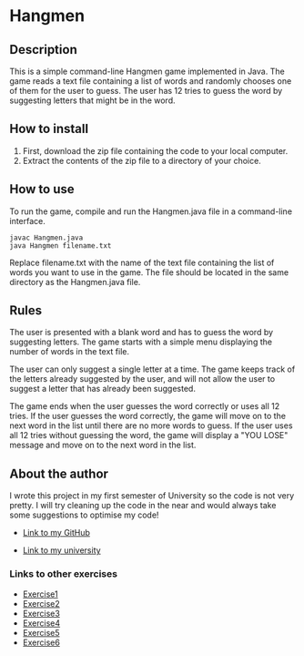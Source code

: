 # Hangmen

## Description

This is a simple command-line Hangmen game implemented in Java. The game reads a text file containing a list of words
and randomly chooses one of them for the user to guess. The user has 12 tries to guess the word by suggesting letters
that might be in the word.

## How to install

1. First, download the zip file containing the code to your local computer.
2. Extract the contents of the zip file to a directory of your choice.

## How to use

To run the game, compile and run the Hangmen.java file in a command-line interface.

```
javac Hangmen.java
java Hangmen filename.txt
```

Replace filename.txt with the name of the text file containing the list of words you want to use in the game. The file
should be located in the same directory as the Hangmen.java file.

## Rules

The user is presented with a blank word and has to guess the word by suggesting letters. The game starts with a simple
menu displaying the number of words in the text file.

The user can only suggest a single letter at a time. The game keeps track of the letters already suggested by the user,
and will not allow the user to suggest a letter that has already been suggested.

The game ends when the user guesses the word correctly or uses all 12 tries. If the user guesses the word correctly, the
game will move on to the next word in the list until there are no more words to guess. If the user uses all 12 tries
without guessing the word, the game will display a "YOU LOSE" message and move on to the next word in the list.


## About the author

I wrote this project in my first semester of University so the code is not very pretty. I will try cleaning up the code 
in the near and would always take some suggestions to optimise my code!

* [Link to my GitHub](https://github.com/hanslo78)

* [Link to my university](https://www.campus02.at/)


### Links to other exercises

* [Exercise1](exercise1.md)
* [Exercise2](exercise2.md)
* [Exercise3](exercise3.md)
* [Exercise4](exercise4.md)
* [Exercise5](exercise5.md)
* [Exercise6](exercise6.md)


